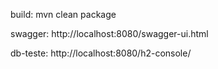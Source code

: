 build:
mvn clean package


swagger:
http://localhost:8080/swagger-ui.html


db-teste:
http://localhost:8080/h2-console/
